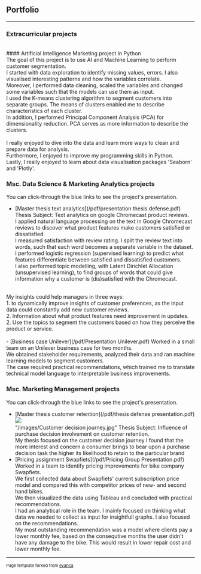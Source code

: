 ## Portfolio

---

### Extracurricular projects
<br>
#### Artificial Intelligence Marketing project in Python <br>
The goal of this project is to use AI and Machine Learning to perform customer segmentation. <br>
I started with data exploration to identify missing values, errors. I also visualised interesting patterns and how the variables correlate. <br>
Moreover, I performed data cleaning, scaled the variables and changed some variables such that the models can use them as input. <br>
I used the K-means clustering algorithm to segment customers into separate groups. The means of clusters enabled me to describe characteristics of each cluster. <br>
In addition, I performed Principal Component Analysis (PCA) for dimensionality reduction. PCA serves as more information to describe the clusters. <br>
<br>
I really enjoyed to dive into the data and learn more ways to clean and prepare data for analysis. <br>
Furthermore, I enjoyed to improve my programming skills in Python. <br>
Lastly, I really enjoyed to learn about data visualisation packages 'Seaborn' and 'Plotly'. <br>

### Msc. Data Science & Marketing Analytics projects
You can click-through the blue links to see the project's presentation.
<br>
- [Master thesis text analytics](/pdf/presentation thesis defense.pdf) <br>
Thesis Subject: Text analytics on google Chromecast product reviews. <br>
I applied natural language processing on the text in Google Chromecast reviews to discover what product features make customers satisfied or dissatisfied. <br>
I measured satisfaction with review rating. I split the review text into words, such that each word becomes a separate variable in the dataset. <br>
I performed logistic regression (supervised learning) to predict what features differentiate between satisfied and dissatisfied customers. <br>
I also performed topic modelling, with Latent Dirichlet Allocation (unsupervised learning), to find groups of words that could give information why a customer is (dis)satisfied with the Chromecast. <br>
<br>
My insights could help managers in three ways: <br>
1. to dynamically improve insights of customer preferences, as the input data could constantly add new customer reviews. <br>
2. Information about what product features need improvement in updates. <br>
2. Use the topics to segment the customers based on how they perceive the product or service. <br>
<br>
- [Business case Unilever](/pdf/Presentation Unilever.pdf)
Worked in a small team on an Unilever business case for two months. <br>
We obtained stakeholder requirements, analyzed their data and ran machine learning models to segment customers. <br>
The case required practical recommendations, which trained me to translate technical model language to interpretable business improvements. <br>

### Msc. Marketing Management projects
You can click-through the blue links to see the project's presentation.
<br>
- [Master thesis customer retention](/pdf/thesis defense presentation.pdf) <br>
<img src="/images/customer decision journey.jpeg?raw=true"/> <br>
"/images/Customer decision journey.jpg"
Thesis Subject: Influence of purchase decision involvement on customer retention. <br>
My thesis focused on the customer decision journey
I found that the more interest and concern a consumer brings to bear upon a purchase decision task the higher its likelihood to retain to the particular brand
- [Pricing assignment Swapfiets](/pdf/Pricing Group Presentation.pdf) <br>
Worked in a team to identify pricing improvements for bike company Swapfiets. <br>
We first collected data about Swapfiets' current subscription price model and compared this with competitor prices of new- and second hand bikes. <br>
We then visualized the data using Tableau and concluded with practical recommendations. <br>
I had an analytical role in the team. I mainly focused on thinking what data we needed to collect as input for insightfull graphs. I also focused on the recommendations. <br>
My most outstanding recommendation was a model where clients pay a lower monthly fee, based on the consequtive months the user didn't have any damage to the bike.
This would result in lower repair cost and lower monthly fee. <br>

---
<p style="font-size:11px">Page template forked from <a href="https://github.com/evanca/quick-portfolio">evanca</a></p>
<!-- Remove above link if you don't want to attibute -->
